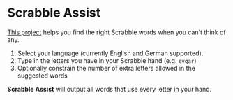 # Scrabble Assist

[This project](https://colinturner.github.io/scrabble-assist/) helps you find the right Scrabble words when you can't think of any.

1. Select your language (currently English and German supported).
2. Type in the letters you have in your Scrabble hand (e.g. `evqar`)
3. Optionally constrain the number of extra letters allowed in the suggested words

**Scrabble Assist** will output all words that use every letter in your hand.
